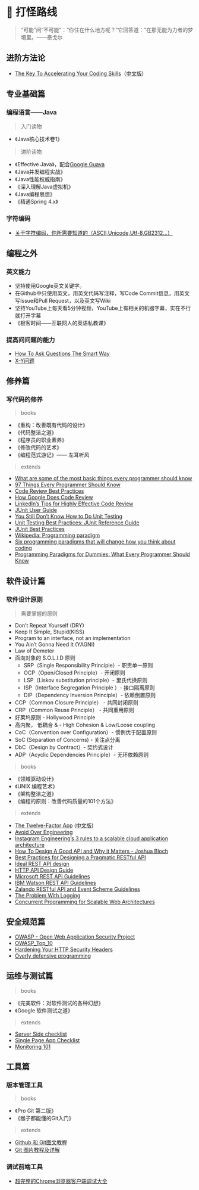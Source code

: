 # :bowling: **打怪路线**

> “可能”问“不可能”：“你住在什么地方呢？”它回答道：“在那无能为力者的梦境里。——泰戈尔

## **进阶方法论**

- [The Key To Accelerating Your Coding Skills](http://blog.thefirehoseproject.com/posts/learn-to-code-and-be-self-reliant/)（[中文版](https://mubu.com/explore/3Vi-KopPlTd?))

## **专业基础篇**

### 编程语言——Java

> 入门读物

- 《Java核心技术卷1》

> 进阶读物

- 《Effective Java》，配合[Google Guava](https://github.com/google/guava)
- 《Java并发编程实战》
- 《Java性能权威指南》
- 《深入理解Java虚拟机》
- 《Java编程思想》
- 《精通Spring 4.x》

### 字符编码

- [关于字符编码，你所需要知道的（ASCII,Unicode,Utf-8,GB2312…）](http://www.imkevinyang.com/2010/06/%E5%85%B3%E4%BA%8E%E5%AD%97%E7%AC%A6%E7%BC%96%E7%A0%81%EF%BC%8C%E4%BD%A0%E6%89%80%E9%9C%80%E8%A6%81%E7%9F%A5%E9%81%93%E7%9A%84.html)

## **编程之外**

### 英文能力

- 坚持使用Google英文关键字。
- 在Github中只使用英文，用英文代码写注释，写Code Commit信息，用英文写Issue和Pull Request，以及英文写Wiki
- 坚持YouTube上每天看5分钟视频，YouTube上有相关的机器字幕，实在不行就打开字幕
- 《极客时间——互联网人的英语私教课》

### 提高问问题的能力

- [How To Ask Questions The Smart Way](http://www.catb.org/~esr/faqs/smart-questions.html)
- [X-Y问题](https://coolshell.cn/articles/10804.html)

## **修养篇**

### 写代码的修养

> books

- 《重构：改善既有代码的设计》
- 《代码整洁之道》
- 《程序员的职业素养》
- 《修改代码的艺术》
- 《编程范式游记》—— 左耳听风

> extends

- [What are some of the most basic things every programmer should know](https://www.quora.com/What-are-some-of-the-most-basic-things-every-programmer-should-know)
- [97 Things Every Programmer Should Know](https://www.quora.com/What-are-some-of-the-most-basic-things-every-programmer-should-know)
- [Code Review Best Practices](https://blog.palantir.com/code-review-best-practices-19e02780015f)
- [How Google Does Code Review](https://dzone.com/articles/how-google-does-code-review)
- [LinkedIn’s Tips for Highly Effective Code Review](https://thenewstack.io/linkedin-code-review/)
- [JUnit User Guide](https://junit.org/junit5/docs/current/user-guide/)
- [You Still Don’t Know How to Do Unit Testing](https://stackify.com/unit-testing-basics-best-practices/)
- [Unit Testing Best Practices: JUnit Reference Guide](https://dzone.com/articles/unit-testing-best-practices)
- [JUnit Best Practices](http://www.kyleblaney.com/junit-best-practices/)
- [Wikipedia: Programming paradigm](https://en.wikipedia.org/wiki/Programming_paradigm)
- [Six programming paradigms that will change how you think about coding](https://www.ybrikman.com/writing/2014/04/09/six-programming-paradigms-that-will/)
- [Programming Paradigms for Dummies: What Every Programmer Should Know](https://www.info.ucl.ac.be/~pvr/VanRoyChapter.pdf)

## **软件设计篇**

### 软件设计原则

> 需要掌握的原则

- Don’t Repeat Yourself (DRY)
- Keep It Simple, Stupid(KISS)
- Program to an interface, not an implementation
- You Ain’t Gonna Need It (YAGNI)
- Law of Demeter
- 面向对象的 S.O.L.I.D 原则
  - SRP（Single Responsibility Principle）- 职责单一原则
  - OCP（Open/Closed Principle）- 开闭原则
  - LSP（Liskov substitution principle）- 里氏代换原则
  - ISP（Interface Segregation Principle ）- 接口隔离原则
  - DIP（Dependency Inversion Principle）- 依赖倒置原则
- CCP（Common Closure Principle） - 共同封闭原则
- CRP（Common Reuse Principle） - 共同重用原则
- 好莱坞原则 - Hollywood Principle 
- 高内聚， 低耦合 & - High Cohesion & Low/Loose coupling
- CoC（Convention over Configuration）- 惯例优于配置原则
- SoC (Separation of Concerns) - 关注点分离
- DbC（Design by Contract）- 契约式设计
- ADP（Acyclic Dependencies Principle）- 无环依赖原则

> books

- 《领域驱动设计》
- 《UNIX 编程艺术》
- 《架构整洁之道》
- 《编程的原则：改善代码质量的101个方法》

> extends

- [The Twelve-Factor App](https://12factor.net/) ([中文版](https://12factor.net/zh_cn/))
- [Avoid Over Engineering](https://medium.com/@rdsubhas/10-modern-software-engineering-mistakes-bc67fbef4fc8)
- [Instagram Engineering’s 3 rules to a scalable cloud application architecture](https://datastax.medium.com/instagram-engineerings-3-rules-to-a-scalable-cloud-application-architecture-c44afed31406)
- [How To Design A Good API and Why it Matters - Joshua Bloch](https://www.infoq.com/presentations/effective-api-design/)
- [Best Practices for Designing a Pragmatic RESTful API](https://www.vinaysahni.com/best-practices-for-a-pragmatic-restful-api)
- [Ideal REST API design](https://betimdrenica.wordpress.com/2015/03/09/ideal-rest-api-design/)
- [HTTP API Design Guide](https://github.com/interagent/http-api-design)
- [Microsoft REST API Guidelines](https://github.com/Microsoft/api-guidelines/blob/vNext/Guidelines.md)
- [IBM Watson REST API Guidelines](https://github.com/watson-developer-cloud/api-guidelines)
- [Zalando RESTful API and Event Scheme Guidelines](https://opensource.zalando.com/restful-api-guidelines/)
- [The Problem With Logging](https://blog.codinghorror.com/the-problem-with-logging/)
- [Concurrent Programming for Scalable Web Architectures](http://berb.github.io/diploma-thesis/community/index.html)

## **安全规范篇**

- [OWASP - Open Web Application Security Project](https://owasp.org/)
- [OWASP_Top_10](https://owasp.org/www-pdf-archive/OWASP_Top_10_2017_%E4%B8%AD%E6%96%87%E7%89%88v1.3.pdf)
- [Hardening Your HTTP Security Headers](https://www.keycdn.com/blog/http-security-headers)
- [Overly defensive programming](https://medium.com/@vcarl/overly-defensive-programming-e7a1b3d234c2)

## **运维与测试篇**

> books

- 《完美软件：对软件测试的各种幻想》
- 《Google 软件测试之道》

> extends

- [Server Side checklist](https://github.com/mtdvio/going-to-production/blob/master/serverside-checklist.md)
- [Single Page App Checklist](https://github.com/mtdvio/going-to-production/blob/master/spa-checklist.md)
- [Monitoring 101](https://www.datadoghq.com/blog/monitoring-101-collecting-data/)

## **工具篇**

### 版本管理工具

> books

- 《Pro Git 第二版》
- 《猴子都能懂的Git入门》

> extends

- [Github 和 Git图文教程](https://github.com/JiapengLi/GitTutorial)
- [Git 图片教程及详解](https://www.jianshu.com/p/1b65ed31da97)

### 调试前端工具

- [超完整的Chrome浏览器客户端调试大全](http://www.igeekbar.com/igeekbar/post/156.htm)